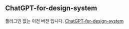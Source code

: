 ## ChatGPT-for-design-system

플러그인 없는 이전 버전 입니다.
[ChatGPT-for-design-system](https://chat-gpt-for-design-system.vercel.app/)
